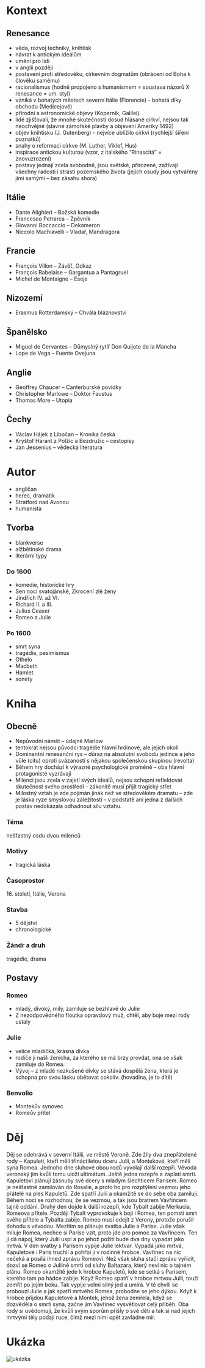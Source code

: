 # Kontext
## Renesance
* věda, rozvoj techniky, knihtisk
* návrat k antickým ideálům
* umění pro lidi
* v anglii později
* postavení proti středověku, církevním dogmatům (obrácení od Boha k člověku samému)
* racionalismus (hodně propojeno s humanismem = soustava názorů X renesance = um. styl)
* vzniká v bohatých městech severní Itálie (Florencie) - bohatá díky obchodu (Medicejové)
* přírodní a astronomické objevy (Koperník, Galilei)
* lidé zjišťovali, že mnohé skutečnosti dosud hlásané církví, nejsou tak neochvějné (slavné zámořské plavby a objevení Ameriky 1492)
* objev knihtisku (J. Gutenberg) - nejvíce ublížilo církvi (rychlejší šíření poznatků)
* snahy o reformaci církve (M. Luther, Viklef, Hus)
* inspirace antickou kulturou (vzor, z italského “Rinascitá” = znovuzrození)
* postavy jednají zcela svobodně, jsou světské, přirozené, zažívají všechny radosti i strasti pozemského života (jejich osudy jsou vytvářeny jimi samými – bez zásahu shora)

## Itálie
* Dante Alighieri – Božská komedie
* Francesco Petrarca – Zpěvník
* Giovanni Boccaccio – Dekameron
* Niccolo Machiavelli – Vladař, Mandragora

## Francie
* François Villon – Závěť, Odkaz
* François Rabelaise – Gargantua a Pantagruel
* Michel de Montaigne – Eseje

## Nizozemí
* Erasmus Rotterdamský – Chvála bláznovství


## Španělsko
* Miguel de Cervantes – Důmyslný rytíř Don Quijote de la Mancha
* Lope de Vega – Fuente Ovejuna


## Anglie
* Geoffrey Chaucer – Canterburské povídky
* Christopher Marlowe – Doktor Faustus
* Thomas More – Utopia


## Čechy
* Václav Hájek z Libočan – Kronika česká
* Kryštof Harant z Polžic a Bezdružic – cestopisy
* Jan Jessenius – vědecká literatura

# Autor
* angličan
* herec, dramatik
* Stratford nad Avonou
* humanista

## Tvorba
* blankverse
* alžbětinské drama
* literární typy

### Do 1600
* komedie, historické hry
* Sen noci svatojánské, Zkrocení zlé ženy
* Jindřich IV. až VI.
* Richard II. a III.
* Julius Ceaser
* Romeo a Julie

### Po 1600
* smrt syna
* tragédie, pesimismus
* Othelo
* Macbeth
* Hamlet
* sonety


# Kniha
## Obecně

* Nepůvodní námět – údajně Marlow
* tentokrát nejsou původci tragédie hlavní hrdinové, ale jejich okolí 
* Dominantní renesanční rys – důraz na absolutní svobodu jedince a jeho vůle (citu) oproti svázanosti s nějakou společenskou skupinou (revolta) 
* Během hry dochází k výrazné psychologické proměně – oba hlavní protagonisté vyzrávají
* Milenci jsou zcela v zajetí svých ideálů, nejsou schopni reflektovat skutečnost svého prostředí – zákonitě musí přijít tragický střet 
* Milostný vztah je zde pojímán jinak než ve středověkém dramatu – zde je láska ryze smyslovou záležitostí – v podstatě ani jedna z dalších postav nedokázala odhadnout sílu vztahu. 


### Téma
nešťastný osdu dvou milenců

### Motivy
* tragická láska


### Časoprostor
16\. století, Itálie, Verona

### Stavba
* 5 dějství
* chronologické

### Žándr a druh
tragédie, drama

## Postavy
### Romeo 
* mladý, divoký, milý, zamiluje se bezhlavě do Julie
* Z nezodpovědného floutka opravdový muž, chtěl, aby boje mezi rody ustaly


### Julie
* velice mladičká, krásná dívka
* rodiče jí našli ženicha, za kterého se má brzy provdat, ona se však zamiluje do Romea.
* Vývoj – z mladé nezkušené dívky se stává dospělá žena, která je schopna pro svou lásku obětovat cokoliv. (hovadina, je to dítě)

### Benvolio
* Montekův synovec
* Romeův přítel

# Děj 
Děj se odehrává v severní Itálii, ve městě Veroně. Zde žily dva znepřátelené rody – Kapuleti, kteří měli třináctiletou dceru Julii, a Montekové, kteří měli syna Romea. Jednoho dne sluhové obou rodů vyvolají další rozepři. Vévoda veronský jim kvůli tomu uloží ultimátum. Ještě jedna rozepře a zaplatí smrtí. Kapuletovi plánují zásnuby své dcery s mladým šlechticem Parisem. Romeo je nešťastně zamilován do Rosalie, a proto ho pro rozptýlení vezmou jeho přátelé na ples Kapuletů. Zde spatří Julii a okamžitě se do sebe oba zamilují. Během noci se rozhodnou, že se vezmou, a tak jsou bratrem Vavřincem tajně oddáni. Druhý den dojde k další rozepři, kde Tybalt zabije Merkucia, Romeova přítele. Později Tybalt vyprovokuje k boji i Romea, ten pomstí smrt svého přítele a Tybalta zabije. Romeo musí odejít z Verony, protože porušil dohodu s vévodou. Mezitím se plánuje svatba Julie a Parise. Julie však miluje Romea, nechce si Parise vzít, proto jde pro pomoc za Vavřincem. Ten jí dá nápoj, který Julii uspí a po jehož požití bude dva dny vypadat jako mrtvá. V den svatby s Parisem vypije Julie lektvar. Vypadá jako mrtvá, Kapuletové i Paris truchlí a pohřbí ji v rodinné hrobce. Vavřinec na nic nečeká a posílá ihned zprávu Romeovi. Než však sluha stačí zprávu vyřídit, dozví se Romeo o Juliině smrti od sluhy Baltazara, který neví nic o tajném plánu. Romeo okamžitě jede k hrobce Kapuletů, kde se setká s Parisem, kterého tam po hádce zabije. Když Romeo spatří v hrobce mrtvou Julii, touží zemřít po jejím boku. Tak vypije velmi silný jed a umírá. V té chvíli se probouzí Julie a jak spatří mrtvého Romea, probodne se jeho dýkou. Když k hrobce přijdou Kapuletové a Montek, jehož žena zemřela, když se dozvěděla o smrti syna, začne jim Vavřinec vysvětlovat celý příběh. Oba rody si uvědomují, že kvůli svým sporům přišly o své děti a tak si nad jejich mrtvými těly podají ruce, čímž mezi nimi opět zavládne mír.

# Ukázka
![ukázka](ukazka.png)